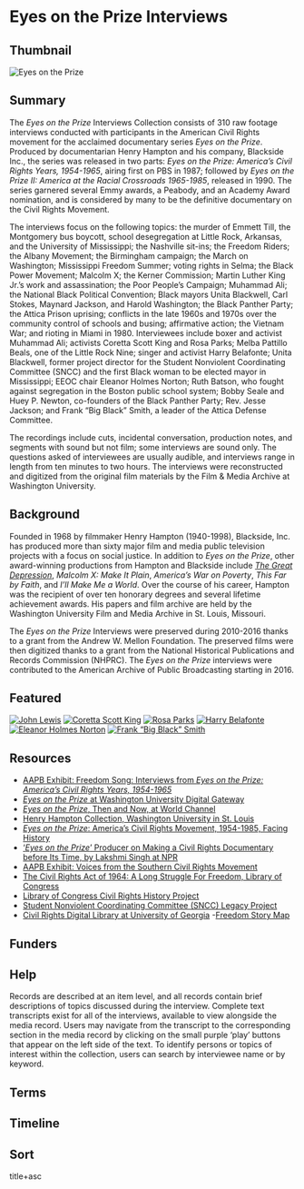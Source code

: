 # Eyes on the Prize Interviews

## Thumbnail

![Eyes on the Prize](https://s3.amazonaws.com/americanarchive.org/special-collections/EyesOnThePrize_Logo.jpg "Eyes on the Prize Interviews")

## Summary

The *Eyes on the Prize* Interviews Collection consists of 310 raw footage interviews conducted with participants in the American Civil Rights movement for the acclaimed documentary series *Eyes on the Prize*. Produced by documentarian Henry Hampton and his company, Blackside Inc., the series was released in two parts: *Eyes on the Prize: America’s Civil Rights Years, 1954-1965*, airing first on PBS in 1987; followed by *Eyes on the Prize II: America at the Racial Crossroads 1965-1985*, released in 1990. The series garnered several Emmy awards, a Peabody, and an Academy Award nomination, and is considered by many to be the definitive documentary on the Civil Rights Movement. 

The interviews focus on the following topics: the murder of Emmett Till, the Montgomery bus boycott, school desegregation at Little Rock, Arkansas, and the University of Mississippi; the Nashville sit-ins; the Freedom Riders; the Albany Movement; the Birmingham campaign; the March on Washington; Mississippi Freedom Summer; voting rights in Selma; the Black Power Movement; Malcolm X; the Kerner Commission; Martin Luther King Jr.’s work and assassination; the Poor People’s Campaign; Muhammad Ali; the National Black Political Convention; Black mayors Unita Blackwell, Carl Stokes, Maynard Jackson, and Harold Washington; the Black Panther Party; the Attica Prison uprising; conflicts in the late 1960s and 1970s over the community control of schools and busing; affirmative action; the Vietnam War; and rioting in Miami in 1980. Interviewees include boxer and activist Muhammad Ali; activists Coretta Scott King and Rosa Parks; Melba Pattillo Beals, one of the Little Rock Nine; singer and activist Harry Belafonte; Unita Blackwell, former project director for the Student Nonviolent Coordinating Committee (SNCC) and the first Black woman to be elected mayor in Mississippi; EEOC chair Eleanor Holmes Norton; Ruth Batson, who fought against segregation in the Boston public school system; Bobby Seale and Huey P. Newton, co-founders of the Black Panther Party; Rev. Jesse Jackson; and Frank “Big Black” Smith, a leader of the Attica Defense Committee. 

The recordings include cuts, incidental conversation, production notes, and segments with sound but not film; some interviews are sound only. The questions asked of interviewees are usually audible, and interviews range in length from ten minutes to two hours. The interviews were reconstructed and digitized from the original film materials by the Film & Media Archive at Washington University.

## Background

Founded in 1968 by filmmaker Henry Hampton (1940-1998), Blackside, Inc. has produced more than sixty major film and media public television projects with a focus on social justice. In addition to *Eyes on the Prize*, other award-winning productions from Hampton and Blackside include [*The Great Depression*](https://americanarchive.org/special_collections/the-great-depression), *Malcolm X: Make It Plain*, *America’s War on Poverty*, *This Far by Faith*, and *I’ll Make Me a World*. Over the course of his career, Hampton was the recipient of over ten honorary degrees and several lifetime achievement awards. His papers and film archive are held by the Washington University Film and Media Archive in St. Louis, Missouri.

The *Eyes on the Prize* Interviews were preserved during 2010-2016 thanks to a grant from the Andrew W. Mellon Foundation. The preserved films were then digitized thanks to a grant from the National Historical Publications and Records Commission (NHPRC). The *Eyes on the Prize* interviews were contributed to the American Archive of Public Broadcasting starting in 2016. 

## Featured

[![John Lewis](https://s3.amazonaws.com/americanarchive.org/special-collections/cpb-aacip_151-8k74t6fv60.jpg)](/catalog/cpb-aacip_151-8k74t6fv60)
[![Coretta Scott King](https://s3.amazonaws.com/americanarchive.org/special-collections/cpb-aacip_151-542j679j5g.jpg)](/catalog/cpb-aacip_151-542j679j5g)
[![Rosa Parks](https://s3.amazonaws.com/americanarchive.org/special-collections/cpb-aacip_151-610vq2sx12.jpg)](/catalog/cpb-aacip_151-610vq2sx12)
[![Harry Belafonte](https://s3.amazonaws.com/americanarchive.org/special-collections/cpb-aacip-36800f8277a.jpg)](/catalog/cpb-aacip-36800f8277a)
[![Eleanor Holmes Norton](https://s3.amazonaws.com/americanarchive.org/special-collections/cpb-aacip-e087550ff82.jpg)](/catalog/cpb-aacip-e087550ff82)
[![Frank “Big Black” Smith](https://s3.amazonaws.com/americanarchive.org/special-collections/cpb-aacip-fa0a4ce612f.jpg)](/catalog/cpb-aacip-fa0a4ce612f)

## Resources

- [AAPB Exhibit: Freedom Song: Interviews from *Eyes on the Prize: America’s Civil Rights Years, 1954-1965*](https://americanarchive.org/exhibits/eotp)
- [*Eyes on the Prize* at Washington University Digital Gateway](http://digital.wustl.edu/eyesontheprize/)
- [*Eyes on the Prize*, Then and Now, at World Channel](https://www.wgbh.org/program/world-channel/eyes-on-the-prize-then-and-now)
- [Henry Hampton Collection, Washington University in St. Louis](https://library.wustl.edu/spec/henry-hampton-collection/)
- [*Eyes on the Prize*: America’s Civil Rights Movement, 1954-1985, Facing History](https://www.facinghistory.org/resource-library/eyes-prize-americas-civil-rights-movement)
- [‘*Eyes on the Prize*’ Producer on Making a Civil Rights Documentary before Its Time, by Lakshmi Singh at NPR](https://www.npr.org/2017/03/12/519925253/eyes-on-the-prize-producer-on-making-a-civil-rights-documentary-before-its-time)
- [AAPB Exhibit: Voices from the Southern Civil Rights Movement](https://americanarchive.org/exhibits/civil-rights)
- [The Civil Rights Act of 1964: A Long Struggle For Freedom, Library of Congress]( https://www.loc.gov/exhibits/civil-rights-act/)
- [Library of Congress Civil Rights History Project]( https://www.loc.gov/collections/civil-rights-history-project/about-this-collection/)
- [Student Nonviolent Coordinating Committee (SNCC) Legacy Project]( https://www.sncclegacyproject.org/) 
- [Civil Rights Digital Library at University of Georgia](http://crdl.usg.edu/?Welcome)
-[Freedom Story Map](https://loc.maps.arcgis.com/apps/Cascade/index.html?appid=4d76cf42caf84b069b0e0235b6996efd)

## Funders

## Help

Records are described at an item level, and all records contain brief descriptions of topics discussed during the interview. Complete text transcripts exist for all of the interviews, available to view alongside the media record. Users may navigate from the transcript to the corresponding section in the media record by clicking on the small purple ‘play’ buttons that appear on the left side of the text. To identify persons or topics of interest within the collection, users can search by interviewee name or by keyword.

## Terms


## Timeline


## Sort

title+asc
